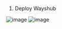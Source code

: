1. Deploy Wayshub

![image](https://user-images.githubusercontent.com/52950376/230357155-ada5cfcc-cf50-4c28-b1cd-66708a0c6a6f.png)
![image](https://user-images.githubusercontent.com/52950376/230365328-57de95be-10a7-4edf-a3ba-ec302d0292d8.png)
